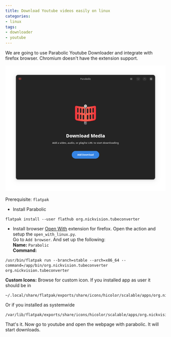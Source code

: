 ```yaml
---
title: Download Youtube videos easily on linux
categories:
- linux
tags:
- downloader
- youtube
---
```


We are going to use Parabolic Youtube Downloader and integrate with firefox browser. Chromium doesn't have the extension support.

![Screenshot_20230625_181727](../assets/images/2024-08-15-download-youtube-videos-easily-in-linux/Screenshot_20240815_233347.png)


Prerequisite: `flatpak`

- Install Parabolic
```
flatpak install --user flathub org.nickvision.tubeconverter
```
- Install browser [Open With](https://addons.mozilla.org/en-US/firefox/addon/open-with/) extension for firefox. Open the action and setup the `open_with_linux.py`.  
Go to `Add browser`. And set up the following:  
**Name:** `Parabolic`  
**Command:** 
```
/usr/bin/flatpak run --branch=stable --arch=x86_64 --command=/app/bin/org.nickvision.tubeconverter org.nickvision.tubeconverter
```
**Custom Icons:** Browse for custom icon. If you installed app as user it should be in  
```
~/.local/share/flatpak/exports/share/icons/hicolor/scalable/apps/org.nickvision.tubeconverter.svg
```
Or if you installed as systemwide
```
/var/lib/flatpak/exports/share/icons/hicolor/scalable/apps/org.nickvision.tubeconverter.svg
```

That's it. Now go to youtube and open the webpage with parabolic. It will start downloads.